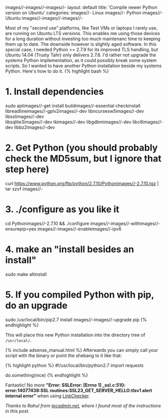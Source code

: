 images//-images//-images//-
layout: default
title: 'Compile newer Python version on Ubuntu'
categories:
images//- Linux
images//- Python
images//- Ubuntu
images//-images//-images//-

Most of my "second use" platforms, like Test VMs or laptops I rarely use, are running on Ubuntu LTS versions. This enables me using those devices for a long duration without investing too much maintenanc time to keeping them up to date.
The downside however is slightly aged software. In this special case, I needed Python >= 2.7.9 for its improved TLS handling, but Ubuntu 14.04 (Trusty Tahr) only delivers 2.7.6. I'd rather not upgrade the systems Python implementation, as it could possibly break some system scripts. So I wanted to have another Python installation beside my systems Python. Here's how to do it.
{% highlight bash %}
  # 1. Install dependencies
  sudo aptimages//-get install buildimages//-essential checkinstall \
    libreadlineimages//-gplv2images//-dev libncursesw5images//-dev libsslimages//-dev \
    libsqlite3images//-dev tkimages//-dev libgdbmimages//-dev libc6images//-dev libbz2images//-dev
  # 2. Get Python (you should probably check the MD5sum, but I ignore that step here)
  curl https://www.python.org/ftp/python/2.7.10/Pythonimages//-2.7.10.tgz | tar xzvf images//-
  # 3. ./configure as you like it
  cd Pythonimages//-2.7.10 && ./configure images//-images//-withimages//-ensurepip=yes images//-images//-enableimages//-ipv6
  # 4. make an "install besides an install"
  sudo make altinstall
  # 5. If you compiled Python with pip, do an upgrade
  sudo /usr/local/bin/pip2.7 install images//-images//-upgrade pip
{% endhighlight %}

This will place this new Python installation into the directory tree of `/usr/local/`.
<!images//-images//-moreimages//-images//->
{% include adsense_manual.html %}
Afterwards you can simply call your script with the binary or point the shebang to it like that:

{% highlight python %}
#!/usr/local/bin/python2.7
import requests

do.something(nice)
{% endhighlight %}

Fantastic! No more **"Error: SSLError: [Errno 1] _ssl.c:510: error:14077438:SSL routines:SSL23_GET_SERVER_HELLO:tlsv1 alert internal error"** when using [LinkChecker](https://wummel.github.io/linkchecker/).

*Thanks to Rahul from [tecadmin.net](http://tecadmin.net/installimages//-pythonimages//-2images//-7images//-onimages//-ubuntuimages//-andimages//-linuxmint/), where I found most of the instructions in this post.*
